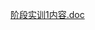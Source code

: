 [阶段实训1内容.doc](https://www.yuque.com/attachments/yuque/0/2024/doc/34023817/1709565283556-dfabaa4c-d9c3-4f3f-bb2b-312b8c560666.doc)


